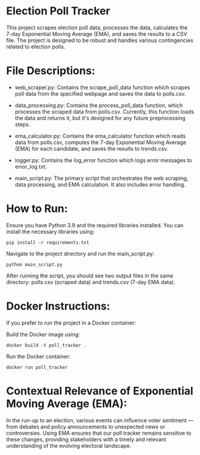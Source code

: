 # Election Poll Tracker
This project scrapes election poll data, processes the data, calculates the 7-day Exponential Moving Average (EMA), and saves the results to a CSV file. 
The project is designed to be robust and handles various contingencies related to election polls.

# File Descriptions:

* web_scraper.py: Contains the scrape_poll_data function which scrapes poll data from the specified webpage and saves the data to polls.csv.

* data_processing.py: Contains the process_poll_data function, which processes the scraped data from polls.csv. Currently, this function loads the data and returns it, but it's designed for any future preprocessing steps.

* ema_calculator.py: Contains the ema_calculator function which reads data from polls.csv, computes the 7-day Exponential Moving Average (EMA) for each candidate, and saves the results to trends.csv.

* logger.py: Contains the log_error function which logs error messages to error_log.txt.

* main_script.py: The primary script that orchestrates the web scraping, data processing, and EMA calculation. It also includes error handling.

# How to Run:
Ensure you have Python 3.9 and the required libraries installed. You can install the necessary libraries using:

`pip install -r requirements.txt`

Navigate to the project directory and run the main_script.py:

`python main_script.py`

After running the script, you should see two output files in the same directory: polls.csv (scraped data) and trends.csv (7-day EMA data).


# Docker Instructions:
If you prefer to run the project in a Docker container:

Build the Docker image using:

`docker build -t poll_tracker .`

Run the Docker container:

`docker run poll_tracker`

# Contextual Relevance of Exponential Moving Average (EMA):

In the run-up to an election, various events can influence voter sentiment — from debates and policy announcements to unexpected news or controversies. Using EMA ensures that our poll tracker remains sensitive to these changes, providing stakeholders with a timely and relevant understanding of the evolving electoral landscape.








